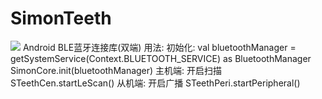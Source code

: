 # SimonTeeth
[![](https://www.jitpack.io/v/cjjwzj/SimonTeeth.svg)](https://www.jitpack.io/#cjjwzj/SimonTeeth)
Android BLE蓝牙连接库(双端)
用法:
      初始化:  val bluetoothManager = getSystemService(Context.BLUETOOTH_SERVICE) as BluetoothManager
              SimonCore.init(bluetoothManager)
      主机端:  开启扫描  STeethCen.startLeScan()
      从机端:  开启广播  STeethPeri.startPeripheral()
